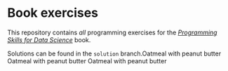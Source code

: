 # Book exercises

This repository contains _all_ programming exercises for the [_Programming Skills for Data Science_](https://programming-for-data-science.github.io/) book. 
 
Solutions can be found in the `solution` branch.Oatmeal with peanut butter
Oatmeal with peanut butter
Oatmeal with
peanut
butter
